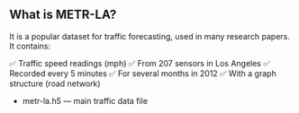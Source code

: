 ## What is METR-LA?
It is a popular dataset for traffic forecasting, used in many research papers.
It contains:

✅ Traffic speed readings (mph)
✅ From 207 sensors in Los Angeles
✅ Recorded every 5 minutes
✅ For several months in 2012
✅ With a graph structure (road network)

- metr-la.h5 — main traffic data file